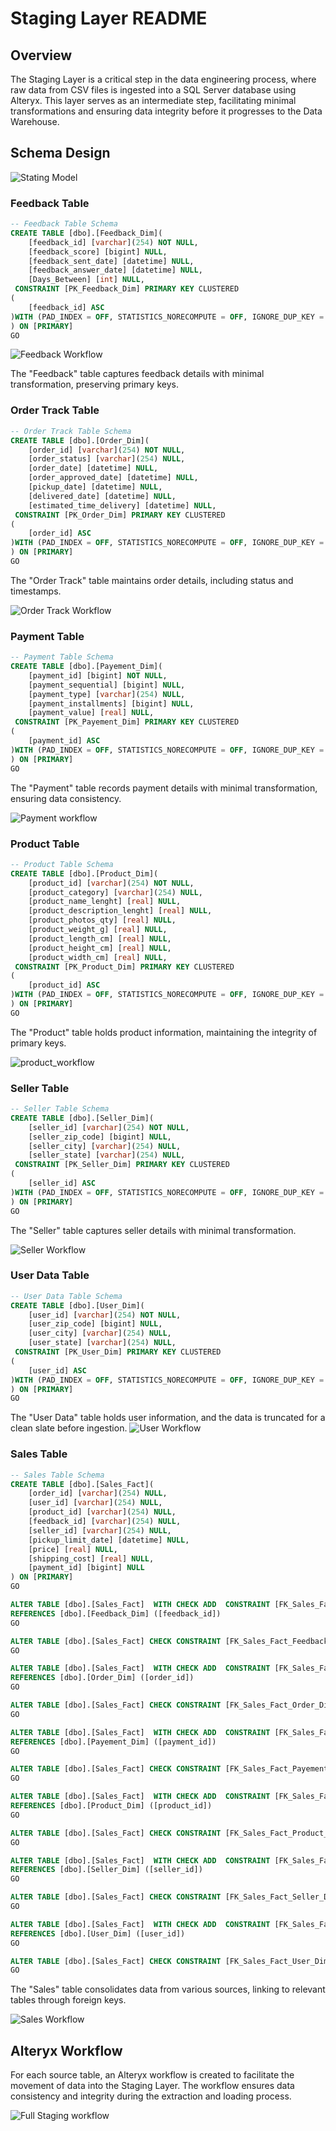 # Staging Layer README

## Overview

The Staging Layer is a critical step in the data engineering process, where raw data from CSV files is ingested into a SQL Server database using Alteryx. This layer serves as an intermediate step, facilitating minimal transformations and ensuring data integrity before it progresses to the Data Warehouse.

## Schema Design

![Stating Model](Statging_model.png)

### Feedback Table

```sql
-- Feedback Table Schema
CREATE TABLE [dbo].[Feedback_Dim](
	[feedback_id] [varchar](254) NOT NULL,
	[feedback_score] [bigint] NULL,
	[feedback_sent_date] [datetime] NULL,
	[feedback_answer_date] [datetime] NULL,
	[Days_Between] [int] NULL,
 CONSTRAINT [PK_Feedback_Dim] PRIMARY KEY CLUSTERED 
(
	[feedback_id] ASC
)WITH (PAD_INDEX = OFF, STATISTICS_NORECOMPUTE = OFF, IGNORE_DUP_KEY = OFF, ALLOW_ROW_LOCKS = ON, ALLOW_PAGE_LOCKS = ON, OPTIMIZE_FOR_SEQUENTIAL_KEY = OFF) ON [PRIMARY]
) ON [PRIMARY]
GO
```
![Feedback Workflow](feeback_workflow.png)

The "Feedback" table captures feedback details with minimal transformation, preserving primary keys.

### Order Track Table

```sql
-- Order Track Table Schema
CREATE TABLE [dbo].[Order_Dim](
	[order_id] [varchar](254) NOT NULL,
	[order_status] [varchar](254) NULL,
	[order_date] [datetime] NULL,
	[order_approved_date] [datetime] NULL,
	[pickup_date] [datetime] NULL,
	[delivered_date] [datetime] NULL,
	[estimated_time_delivery] [datetime] NULL,
 CONSTRAINT [PK_Order_Dim] PRIMARY KEY CLUSTERED 
(
	[order_id] ASC
)WITH (PAD_INDEX = OFF, STATISTICS_NORECOMPUTE = OFF, IGNORE_DUP_KEY = OFF, ALLOW_ROW_LOCKS = ON, ALLOW_PAGE_LOCKS = ON, OPTIMIZE_FOR_SEQUENTIAL_KEY = OFF) ON [PRIMARY]
) ON [PRIMARY]
GO
```

The "Order Track" table maintains order details, including status and timestamps.

![Order Track Workflow](order_track_workflow.png)
### Payment Table

```sql
-- Payment Table Schema
CREATE TABLE [dbo].[Payement_Dim](
	[payment_id] [bigint] NOT NULL,
	[payment_sequential] [bigint] NULL,
	[payment_type] [varchar](254) NULL,
	[payment_installments] [bigint] NULL,
	[payment_value] [real] NULL,
 CONSTRAINT [PK_Payement_Dim] PRIMARY KEY CLUSTERED 
(
	[payment_id] ASC
)WITH (PAD_INDEX = OFF, STATISTICS_NORECOMPUTE = OFF, IGNORE_DUP_KEY = OFF, ALLOW_ROW_LOCKS = ON, ALLOW_PAGE_LOCKS = ON, OPTIMIZE_FOR_SEQUENTIAL_KEY = OFF) ON [PRIMARY]
) ON [PRIMARY]
GO
```

The "Payment" table records payment details with minimal transformation, ensuring data consistency.

![Payment workflow](payment_workflow.png)

### Product Table

```sql
-- Product Table Schema
CREATE TABLE [dbo].[Product_Dim](
	[product_id] [varchar](254) NOT NULL,
	[product_category] [varchar](254) NULL,
	[product_name_lenght] [real] NULL,
	[product_description_lenght] [real] NULL,
	[product_photos_qty] [real] NULL,
	[product_weight_g] [real] NULL,
	[product_length_cm] [real] NULL,
	[product_height_cm] [real] NULL,
	[product_width_cm] [real] NULL,
 CONSTRAINT [PK_Product_Dim] PRIMARY KEY CLUSTERED 
(
	[product_id] ASC
)WITH (PAD_INDEX = OFF, STATISTICS_NORECOMPUTE = OFF, IGNORE_DUP_KEY = OFF, ALLOW_ROW_LOCKS = ON, ALLOW_PAGE_LOCKS = ON, OPTIMIZE_FOR_SEQUENTIAL_KEY = OFF) ON [PRIMARY]
) ON [PRIMARY]
GO
```

The "Product" table holds product information, maintaining the integrity of primary keys.

![product_workflow](product_workflow.png)

### Seller Table

```sql
-- Seller Table Schema
CREATE TABLE [dbo].[Seller_Dim](
	[seller_id] [varchar](254) NOT NULL,
	[seller_zip_code] [bigint] NULL,
	[seller_city] [varchar](254) NULL,
	[seller_state] [varchar](254) NULL,
 CONSTRAINT [PK_Seller_Dim] PRIMARY KEY CLUSTERED 
(
	[seller_id] ASC
)WITH (PAD_INDEX = OFF, STATISTICS_NORECOMPUTE = OFF, IGNORE_DUP_KEY = OFF, ALLOW_ROW_LOCKS = ON, ALLOW_PAGE_LOCKS = ON, OPTIMIZE_FOR_SEQUENTIAL_KEY = OFF) ON [PRIMARY]
) ON [PRIMARY]
GO
```

The "Seller" table captures seller details with minimal transformation.

![Seller Workflow](seller_workflow.png)

### User Data Table

```sql
-- User Data Table Schema
CREATE TABLE [dbo].[User_Dim](
	[user_id] [varchar](254) NOT NULL,
	[user_zip_code] [bigint] NULL,
	[user_city] [varchar](254) NULL,
	[user_state] [varchar](254) NULL,
 CONSTRAINT [PK_User_Dim] PRIMARY KEY CLUSTERED 
(
	[user_id] ASC
)WITH (PAD_INDEX = OFF, STATISTICS_NORECOMPUTE = OFF, IGNORE_DUP_KEY = OFF, ALLOW_ROW_LOCKS = ON, ALLOW_PAGE_LOCKS = ON, OPTIMIZE_FOR_SEQUENTIAL_KEY = OFF) ON [PRIMARY]
) ON [PRIMARY]
GO
```

The "User Data" table holds user information, and the data is truncated for a clean slate before ingestion.
![User Workflow](user_workflow.png)

### Sales Table

```sql
-- Sales Table Schema
CREATE TABLE [dbo].[Sales_Fact](
	[order_id] [varchar](254) NULL,
	[user_id] [varchar](254) NULL,
	[product_id] [varchar](254) NULL,
	[feedback_id] [varchar](254) NULL,
	[seller_id] [varchar](254) NULL,
	[pickup_limit_date] [datetime] NULL,
	[price] [real] NULL,
	[shipping_cost] [real] NULL,
	[payment_id] [bigint] NULL
) ON [PRIMARY]
GO

ALTER TABLE [dbo].[Sales_Fact]  WITH CHECK ADD  CONSTRAINT [FK_Sales_Fact_Feedback_Dim] FOREIGN KEY([feedback_id])
REFERENCES [dbo].[Feedback_Dim] ([feedback_id])
GO

ALTER TABLE [dbo].[Sales_Fact] CHECK CONSTRAINT [FK_Sales_Fact_Feedback_Dim]
GO

ALTER TABLE [dbo].[Sales_Fact]  WITH CHECK ADD  CONSTRAINT [FK_Sales_Fact_Order_Dim] FOREIGN KEY([order_id])
REFERENCES [dbo].[Order_Dim] ([order_id])
GO

ALTER TABLE [dbo].[Sales_Fact] CHECK CONSTRAINT [FK_Sales_Fact_Order_Dim]
GO

ALTER TABLE [dbo].[Sales_Fact]  WITH CHECK ADD  CONSTRAINT [FK_Sales_Fact_Payement_Dim] FOREIGN KEY([payment_id])
REFERENCES [dbo].[Payement_Dim] ([payment_id])
GO

ALTER TABLE [dbo].[Sales_Fact] CHECK CONSTRAINT [FK_Sales_Fact_Payement_Dim]
GO

ALTER TABLE [dbo].[Sales_Fact]  WITH CHECK ADD  CONSTRAINT [FK_Sales_Fact_Product_Dim] FOREIGN KEY([product_id])
REFERENCES [dbo].[Product_Dim] ([product_id])
GO

ALTER TABLE [dbo].[Sales_Fact] CHECK CONSTRAINT [FK_Sales_Fact_Product_Dim]
GO

ALTER TABLE [dbo].[Sales_Fact]  WITH CHECK ADD  CONSTRAINT [FK_Sales_Fact_Seller_Dim] FOREIGN KEY([seller_id])
REFERENCES [dbo].[Seller_Dim] ([seller_id])
GO

ALTER TABLE [dbo].[Sales_Fact] CHECK CONSTRAINT [FK_Sales_Fact_Seller_Dim]
GO

ALTER TABLE [dbo].[Sales_Fact]  WITH CHECK ADD  CONSTRAINT [FK_Sales_Fact_User_Dim] FOREIGN KEY([user_id])
REFERENCES [dbo].[User_Dim] ([user_id])
GO

ALTER TABLE [dbo].[Sales_Fact] CHECK CONSTRAINT [FK_Sales_Fact_User_Dim]
GO
```

The "Sales" table consolidates data from various sources, linking to relevant tables through foreign keys.

![Sales Workflow](sales_workflow.png)

## Alteryx Workflow

For each source table, an Alteryx workflow is created to facilitate the movement of data into the Staging Layer. The workflow ensures data consistency and integrity during the extraction and loading process.

![Full Staging workflow](full_statging_workflow.png)




